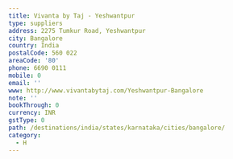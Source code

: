 ```yaml
---
title: Vivanta by Taj - Yeshwantpur
type: suppliers
address: 2275 Tumkur Road, Yeshwantpur
city: Bangalore
country: India
postalCode: 560 022
areaCode: '80'
phone: 6690 0111
mobile: 0
email: ''
www: http://www.vivantabytaj.com/Yeshwantpur-Bangalore
note: ''
bookThrough: 0
currency: INR
gstType: 0
path: /destinations/india/states/karnataka/cities/bangalore/
category:
  - H
---
```


